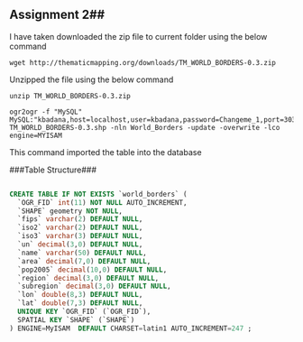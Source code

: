 ## Assignment 2##

I have taken downloaded the zip file to current folder using the below command

```
wget http://thematicmapping.org/downloads/TM_WORLD_BORDERS-0.3.zip
```
Unzipped the file using the below command
```
unzip TM_WORLD_BORDERS-0.3.zip
```

```
ogr2ogr -f "MySQL" MySQL:"kbadana,host=localhost,user=kbadana,password=Changeme_1,port=3036" TM_WORLD_BORDERS-0.3.shp -nln World_Borders -update -overwrite -lco engine=MYISAM
```

This command imported the table into the database

###Table Structure###

``` SQL

CREATE TABLE IF NOT EXISTS `world_borders` (
  `OGR_FID` int(11) NOT NULL AUTO_INCREMENT,
  `SHAPE` geometry NOT NULL,
  `fips` varchar(2) DEFAULT NULL,
  `iso2` varchar(2) DEFAULT NULL,
  `iso3` varchar(3) DEFAULT NULL,
  `un` decimal(3,0) DEFAULT NULL,
  `name` varchar(50) DEFAULT NULL,
  `area` decimal(7,0) DEFAULT NULL,
  `pop2005` decimal(10,0) DEFAULT NULL,
  `region` decimal(3,0) DEFAULT NULL,
  `subregion` decimal(3,0) DEFAULT NULL,
  `lon` double(8,3) DEFAULT NULL,
  `lat` double(7,3) DEFAULT NULL,
  UNIQUE KEY `OGR_FID` (`OGR_FID`),
  SPATIAL KEY `SHAPE` (`SHAPE`)
) ENGINE=MyISAM  DEFAULT CHARSET=latin1 AUTO_INCREMENT=247 ;


```
